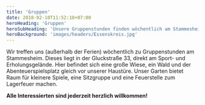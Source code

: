 ```yaml
---
title: 'Gruppen'
date: 2018-02-10T11:52:18+07:00
heroHeading: 'Gruppen'
heroSubHeading: 'Unsere Gruppenstunden finden wöchentlich am Stammesheim statt'
heroBackground: 'images/headers/Essenskreis.jpg'
---
```


Wir treffen uns (außerhalb der Ferien) wöchentlich zu Gruppenstunden am Stammesheim.
Dieses liegt in der Gluckstraße 33, direkt am Sport- und Erholungsgelände.
Hier befindet sich eine große Wiese, ein Wald und der Abenteuerspielsplatz gleich vor unserer Haustüre.
Unser Garten bietet Raum für kleinere Spiele, eine Sitzgruppe und eine Feuerstelle zum Lagerfeuer machen.

**Alle Interessierten sind jederzeit herzlich willkommen!**


